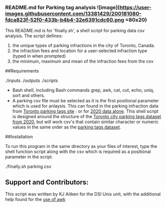 ### README.md for Parking tag analysis                      ![image](https://user-images.githubusercontent.com/13381429/200181080-fdca823f-52f0-433b-b4b4-32e6391cdc60.png =80x20)

This README.md is for 'finally.sh',  a shell script for parking data csv analysis. The script defines:

  1. the unique types of parking infractions in the city of Toronto, Canada.
  2. the infraction fees and location for a user-selected infraction type (typed in when prompted)
  3. the minimum, maximum and mean of the infraction fees from the csv


##Requirements  

./inputs
./outputs
./scripts

 - Bash shell, including Bash commands grep, awk, cat, cut, echo, uniq, sort and others. 
 - A parking csv file must be selected as it is the first positional parameter which is used for anlaysis. This can found in the parking infraction data from [Toronto parking tags site](https://open.toronto.ca/dataset/parking-tickets/) : 
 or for [2020 data alone](https://ckan0.cf.opendata.inter.prod-toronto.ca/dataset/8c233bc2-1879-44ff-a0e4-9b69a9032c54/resource/0d26a209-6e61-4154-9d70-8a6ad0e2d14d/download/parking-tickets-2020.zip). This shell script is designed around the structure of the [Toronto city parking tags dataset from 2020](https://open.toronto.ca/dataset/parking-tickets/), but will work csv's that contain similar character or numeric values in the same order as the [parking tags dataset](https://ckan0.cf.opendata.inter.prod-toronto.ca/dataset/8c233bc2-1879-44ff-a0e4-9b69a9032c54/resource/0d26a209-6e61-4154-9d70-8a6ad0e2d14d/download/parking-tickets-2020.zip). 


##Installation

To run this program in the same directory as your files of interest, 
type the shell function script along with the csv which is required as a positional parameter in the script. 

  ./finally.sh parking.csv
  
 ## Support and Contributors: 
 
 This script was written by KJ Aitken for the DSI Unix unit, with the additional help found for the [use of awk](https://stackoverflow.com/questions/214363/whats-the-quickest-way-to-get-the-mean-of-a-set-of-numbers-from-the-command-lin)
